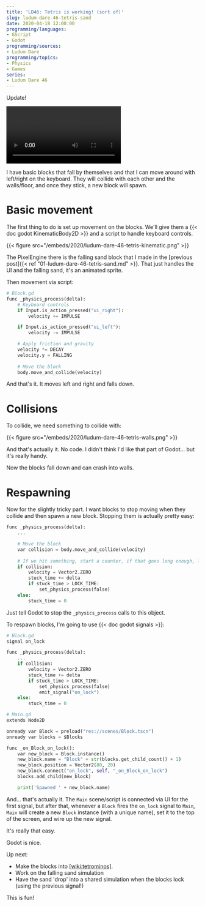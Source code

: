 ```yaml
---
title: 'LD46: Tetris is working! (sort of)'
slug: ludum-dare-46-tetris-sand
date: 2020-04-18 12:00:00
programming/languages:
- GScript
- Godot
programming/sources:
- Ludum Dare
programming/topics:
- Physics
- Games
series:
- Ludum Dare 46
---
```

Update! 

<video controls src="/embeds/2020/ludum-dare-46-tetris.mp4"></video>

I have basic blocks that fall by themselves and that I can move around with left/right on the keyboard. They will collide with each other and the walls/floor, and once they stick, a new block will spawn. 

<!--more-->

# Basic movement

The first thing to do is set up movement on the blocks. We'll give them a {{< doc godot KinematicBody2D >}} and a script to handle keyboard controls.

{{< figure src="/embeds/2020/ludum-dare-46-tetris-kinematic.png" >}}

The PixelEngine there is the falling sand block that I made in the [previous post]{{< ref "01-ludum-dare-46-tetris-sand.md" >}}. That just handles the UI and the falling sand, it's an animated sprite. 

Then movement via script:

```python
# Block.gd
func _physics_process(delta):
	# Keyboard controls
	if Input.is_action_pressed("ui_right"):
		velocity += IMPULSE

	if Input.is_action_pressed("ui_left"):
		velocity -= IMPULSE

	# Apply friction and gravity
	velocity *= DECAY
	velocity.y = FALLING
	
	# Move the block
	body.move_and_collide(velocity)
```

And that's it. It moves left and right and falls down. 

# Collisions

To collide, we need something to collide with:

{{< figure src="/embeds/2020/ludum-dare-46-tetris-walls.png" >}}

And that's actually it. No code. I didn't think I'd like that part of Godot... but it's really handy. 

Now the blocks fall down and can crash into walls. 

# Respawning

Now for the slightly tricky part. I want blocks to stop moving when they collide and then spawn a new block. Stopping them is actually pretty easy:

```python
func _physics_process(delta):
	...

	# Move the block
	var collision = body.move_and_collide(velocity)
	
	# If we hit something, start a counter, if that goes long enough, lock the block
	if collision:
		velocity = Vector2.ZERO
		stuck_time += delta
		if stuck_time > LOCK_TIME:
			set_physics_process(false)
	else:
		stuck_time = 0
```

Just tell Godot to stop the `_physics_process` calls to this object.

To respawn blocks, I'm going to use {{< doc godot signals >}}:

```python
# Block.gd
signal on_lock

func _physics_process(delta):
	...
	if collision:
		velocity = Vector2.ZERO
		stuck_time += delta
		if stuck_time > LOCK_TIME:
			set_physics_process(false)
			emit_signal("on_lock")
	else:
		stuck_time = 0

# Main.gd
extends Node2D

onready var Block = preload("res://scenes/Block.tscn")
onready var blocks = $Blocks

func _on_Block_on_lock():
	var new_block = Block.instance()
	new_block.name = "Block" + str(blocks.get_child_count() + 1)
	new_block.position = Vector2(80, 20)
	new_block.connect("on_lock", self, "_on_Block_on_lock")
	blocks.add_child(new_block)

	print('Spawned ' + new_block.name)
```

And... that's actually it. The `Main` scene/script is connected via UI for the first signal, but after that, whenever a `Block` fires the `on_lock` signal to `Main`, `Main` will create a new `Block` instance (with a unique name), set it to the top of the screen, and wire up the new signal.

It's really that easy.

Godot is nice.

Up next:

- Make the blocks into [[wiki:tetrominos]](). 
- Work on the falling sand simulation
- Have the sand 'drop' into a shared simulation when the blocks lock (using the previous signal!)

This is fun!